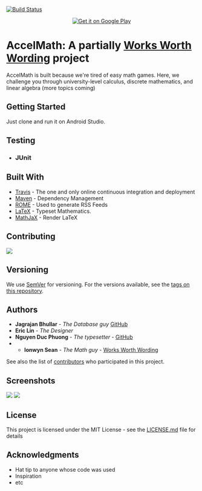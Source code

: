 [![Build Status](https://travis-ci.com/ionwyn/accelMath.svg?branch=master)](https://travis-ci.com/ionwyn/accelMath)

<div align="center">
<a href='https://play.google.com/store/apps/details?id=ca.sfu.group15.accelmath&pcampaignid=MKT-Other-global-all-co-prtnr-py-PartBadge-Mar2515-1'><img alt='Get it on Google Play' src='https://play.google.com/intl/en_gb/badges/images/generic/en_badge_web_generic.png'/></a>
</div>

# AccelMath: A partially [Works Worth Wording](www.ionwyn.com) project

AccelMath is built because we're tired of easy math games.  Here, we challenge you through university-level calculus, discrete mathematics, and linear algebra (more topics coming)

## Getting Started

Just clone and run it on Android Studio.



## Testing

* ### JUnit


## Built With

* [Travis](https://travis-ci.com/) - The one and only online continuous integration and deployment
* [Maven](https://maven.apache.org/) - Dependency Management
* [ROME](https://rometools.github.io/rome/) - Used to generate RSS Feeds
* [LaTeX](https://www.startpage.com/do/dsearch?query=latex&cat=web&pl=opensearch&language=english) - Typeset Mathematics.
* [MathJaX](https://www.mathjax.org/) - Render LaTeX

## Contributing

![](https://i.redd.it/hwqj7yx9vm211.jpg)

## Versioning

We use [SemVer](http://semver.org/) for versioning. For the versions available, see the [tags on this repository](https://github.com/your/project/tags). 

## Authors

* **Jagrajan Bhullar** - *The Database guy* [GitHub](https://github.com/jagrajan)
* **Eric Lin** - *The Designer*
* **Nguyen Duc Phuong** - *The typesetter* - [GitHub](https://github.com/hyl29)
* * **Ionwyn Sean** - *The Math guy* - [Works Worth Wording](https://www.ionwyn.com)

See also the list of [contributors](https://github.com/your/project/contributors) who participated in this project.

## Screenshots

![](https://raw.githubusercontent.com/ionwyn/accelMath/master/sprint_3_documentation/screenshots/Quiz.png)
![](https://raw.githubusercontent.com/ionwyn/accelMath/master/sprint_3_documentation/screenshots/Main%20Menu.png)

## License

This project is licensed under the MIT License - see the [LICENSE.md](LICENSE.md) file for details

## Acknowledgments

* Hat tip to anyone whose code was used
* Inspiration
* etc
